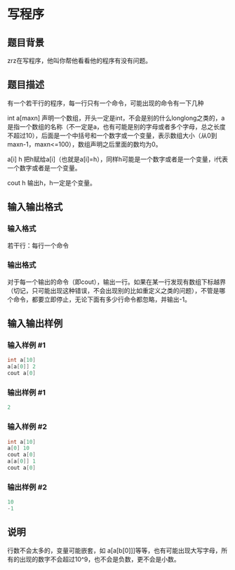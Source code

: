 # 写程序

## 题目背景

zrz在写程序，他叫你帮他看看他的程序有没有问题。

## 题目描述

有一个若干行的程序，每一行只有一个命令，可能出现的命令有一下几种

int a[maxn] 声明一个数组，开头一定是int，不会是别的什么longlong之类的，a是指一个数组的名称（不一定是a，也有可能是别的字母或者多个字母，总之长度不超过10），后面是一个中括号和一个数字或一个变量，表示数组大小（从0到maxn-1，maxn<=100），数组声明之后里面的数均为0。

a[i] h 把h赋给a[i]（也就是a[i]=h），同样h可能是一个数字或者是一个变量，i代表一个数字或者是一个变量。

cout h 输出h，h一定是个变量。

## 输入输出格式

### 输入格式

若干行：每行一个命令

### 输出格式

对于每一个输出的命令（即cout），输出一行。如果在某一行发现有数组下标越界（切记，只可能出现这种错误，不会出现别的比如重定义之类的问题），不管是哪个命令，都要立即停止，无论下面有多少行命令都忽略，并输出-1。

## 输入输出样例

### 输入样例 #1

```cpp
int a[10]
a[a[0]] 2
cout a[0]
```


### 输出样例 #1

```cpp
2
```


### 输入样例 #2

```cpp
int a[10]
a[0] 10
cout a[0]
a[a[0]] 1
cout a[0]
```


### 输出样例 #2

```cpp
10
-1
```


## 说明

行数不会太多的，变量可能嵌套，如 a[a[b[0]]]等等，也有可能出现大写字母，所有的出现的数字不会超过10^9，也不会是负数，更不会是小数。

